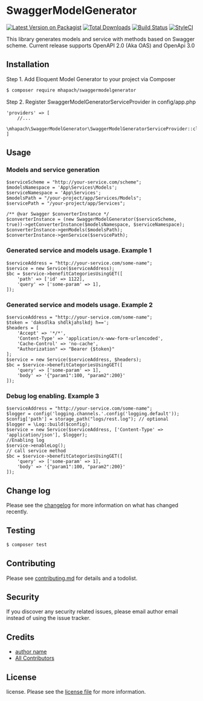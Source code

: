 # SwaggerModelGenerator

[![Latest Version on Packagist][ico-version]][link-packagist]
[![Total Downloads][ico-downloads]][link-downloads]
[![Build Status][ico-travis]][link-travis]
[![StyleCI][ico-styleci]][link-styleci]

This library generates models and service with methods based on Swagger scheme. 
Current release supports OpenAPI 2.0 (Aka OAS) and OpenApi 3.0

## Installation

Step 1. Add Eloquent Model Generator to your project via Composer

``` bash
$ composer require mhapach/swaggermodelgenerator
```
Step 2. Register SwaggerModelGeneratorServiceProvider in config/app.php
```  
'providers' => [
    //...
    \mhapach\SwaggerModelGenerator\SwaggerModelGeneratorServiceProvider::class,
]
```

## Usage
### Models and service generation
      
    $serviceScheme = "http://your-service.com/scheme";
    $modelsNamespace = 'App\Services\Models';
    $serviceNamespace = 'App\Services';
    $modelsPath = "/your-project/app/Services/Models";
    $servicePath = "/your-project/app/Services";

    /** @var Swagger $converterInstance */
    $converterInstance = (new SwaggerModelGenerator($serviceScheme, true))->getConverterInstance($modelsNamespace, $serviceNamespace);
    $converterInstance->genModels($modelsPath);        
    $converterInstance->genService($servicePath);
    
### Generated service and models usage. Example 1
    $serviceAddress = "http://your-service.com/some-name";
    $service = new Service($serviceAddress);
    $bc = $service->benefitCategoriesUsingGET([
        'path' => ['id' => 1122],
        'query' => ['some-param' => 1],
    ]);   
### Generated service and models usage. Example 2
    $serviceAddress = "http://your-service.com/some-name";
    $token = 'daksdlka shdlkjahslkdj h==';
    $headers = [
        'Accept' => '*/*',
        'Content-Type' => 'application/x-www-form-urlencoded',
        'Cache-Control' => 'no-cache',
        "Authorization" => "Bearer {$token}"
    ];
    $service = new Service($serviceAddress, $headers);
    $bc = $service->benefitCategoriesUsingGET([
        'query' => ['some-param' => 1],
        'body' => '{"param1":100, "param2":200}'
    ]);
       
### Debug log enabling. Example 3
    $serviceAddress = "http://your-service.com/some-name";
    $logger = config('logging.channels.'.config('logging.default'));
    $config['path'] = storage_path("logs/rest.log"); // optional
    $logger = \Log::build($config);
    $service = new Service($serviceAddress, ['Content-Type' => 'application/json'], $logger);
    //Enabling log    
    $service->enableLog();
    // call service method        
    $bc = $service->benefitCategoriesUsingGET([
        'query' => ['some-param' => 1],
        'body' => '{"param1":100, "param2":200}'
    ]);   
    
## Change log

Please see the [changelog](changelog.md) for more information on what has changed recently.

## Testing

``` bash
$ composer test
```

## Contributing

Please see [contributing.md](contributing.md) for details and a todolist.

## Security

If you discover any security related issues, please email author email instead of using the issue tracker.

## Credits

- [author name][link-author]
- [All Contributors][link-contributors]

## License

license. Please see the [license file](license.md) for more information.

[ico-version]: https://img.shields.io/packagist/v/mhapach/swaggermodelgenerator.svg?style=flat-square
[ico-downloads]: https://img.shields.io/packagist/dt/mhapach/swaggermodelgenerator.svg?style=flat-square
[ico-travis]: https://img.shields.io/travis/mhapach/swaggermodelgenerator/master.svg?style=flat-square
[ico-styleci]: https://styleci.io/repos/12345678/shield

[link-packagist]: https://packagist.org/packages/mhapach/swaggermodelgenerator
[link-downloads]: https://packagist.org/packages/mhapach/swaggermodelgenerator
[link-travis]: https://travis-ci.org/mhapach/swaggermodelgenerator
[link-styleci]: https://styleci.io/repos/12345678
[link-author]: https://github.com/mhapach
[link-contributors]: ../../contributors
